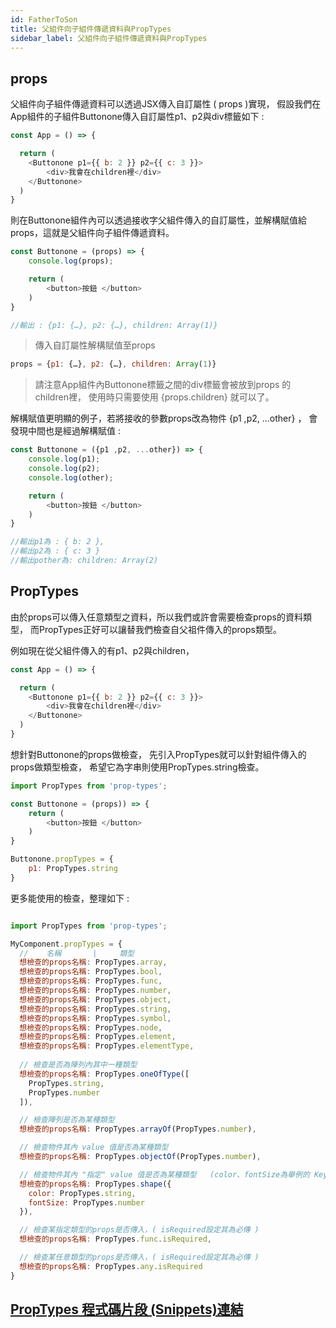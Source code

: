 ```yaml
---
id: FatherToSon
title: 父組件向子組件傳遞資料與PropTypes
sidebar_label: 父組件向子組件傳遞資料與PropTypes
---
```


## props

父組件向子組件傳遞資料可以透過JSX傳入自訂屬性 ( props )實現，
假設我們在App組件的子組件Buttonone傳入自訂屬性p1、p2與div標籤如下 :

```javascript
const App = () => {

  return (
    <Buttonone p1={{ b: 2 }} p2={{ c: 3 }}>
        <div>我會在children裡</div>
    </Buttonone>
  )
}
```

則在Buttonone組件內可以透過接收字父組件傳入的自訂屬性，並解構賦值給props，這就是父組件向子組件傳遞資料。

```javascript
const Buttonone = (props) => {
    console.log(props);

    return (
        <button>按鈕 </button>
    )
}

//輸出 : {p1: {…}, p2: {…}, children: Array(1)}
```
>傳入自訂屬性解構賦值至props
```javascript
props = {p1: {…}, p2: {…}, children: Array(1)}
```

> 請注意App組件內Buttonone標籤之間的div標籤會被放到props 的 children裡，
使用時只需要使用 {props.children} 就可以了。

解構賦值更明顯的例子，若將接收的參數props改為物件 {p1 ,p2, ...other} ，
會發現中間也是經過解構賦值 : 

```javascript
const Buttonone = ({p1 ,p2, ...other}) => {
    console.log(p1);
    console.log(p2);
    console.log(other);

    return (
        <button>按鈕 </button>
    )
}

//輸出p1為 : { b: 2 },
//輸出p2為 : { c: 3 }
//輸出pother為: children: Array(2)
```

## PropTypes

由於props可以傳入任意類型之資料，所以我們或許會需要檢查props的資料類型，
而PropTypes正好可以讓替我們檢查自父祖件傳入的props類型。

例如現在從父組件傳入的有p1、p2與children，

```javascript
const App = () => {

  return (
    <Buttonone p1={{ b: 2 }} p2={{ c: 3 }}>
        <div>我會在children裡</div>
    </Buttonone>
  )
}
```

想針對Buttonone的props做檢查，
先引入PropTypes就可以針對組件傳入的props做類型檢查，
希望它為字串則使用PropTypes.string檢查。

```javascript
import PropTypes from 'prop-types';

const Buttonone = (props)) => {
    return (
        <button>按鈕 </button>
    )
}

Buttonone.propTypes = {
    p1: PropTypes.string
}

```
更多能使用的檢查，整理如下 : 

```javascript

import PropTypes from 'prop-types';

MyComponent.propTypes = {
  //    名稱       |     類型
  想檢查的props名稱: PropTypes.array,
  想檢查的props名稱: PropTypes.bool,
  想檢查的props名稱: PropTypes.func,
  想檢查的props名稱: PropTypes.number,
  想檢查的props名稱: PropTypes.object,
  想檢查的props名稱: PropTypes.string,
  想檢查的props名稱: PropTypes.symbol,
  想檢查的props名稱: PropTypes.node,
  想檢查的props名稱: PropTypes.element,
  想檢查的props名稱: PropTypes.elementType,
  
  // 檢查是否為陣列內其中一種類型
  想檢查的props名稱: PropTypes.oneOfType([
    PropTypes.string,
    PropTypes.number
  ]),

  // 檢查陣列是否為某種類型
  想檢查的props名稱: PropTypes.arrayOf(PropTypes.number),

  // 檢查物件其內 value 值是否為某種類型
  想檢查的props名稱: PropTypes.objectOf(PropTypes.number),

  // 檢查物件其內 "指定" value 值是否為某種類型   (color、fontSize為舉例的 Key 名)
  想檢查的props名稱: PropTypes.shape({
    color: PropTypes.string,
    fontSize: PropTypes.number
  }),

  // 檢查某指定類型的props是否傳入，( isRequired設定其為必傳 )
  想檢查的props名稱: PropTypes.func.isRequired,

  // 檢查某任意類型的props是否傳入，( isRequired設定其為必傳 )
  想檢查的props名稱: PropTypes.any.isRequired
}

```

 ## [PropTypes 程式碼片段 (Snippets)連結](./PropTypesSnippets)